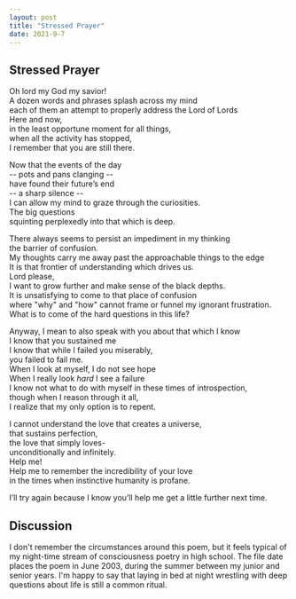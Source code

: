 ```yaml
---
layout: post
title: "Stressed Prayer"
date: 2021-9-7
---
```


## Stressed Prayer

Oh lord my God my savior!  
A dozen words and phrases splash across my mind  
each of them an attempt to properly address the Lord of Lords  
Here and now,  
in the least opportune moment for all things,  
when all the activity has stopped,  
I remember that you are still there.

Now that the events of the day  
-- pots and pans clanging --  
have found their future’s end  
-- a sharp silence --  
I can allow my mind to graze through the curiosities.  
The big questions  
squinting perplexedly into that which is deep.  

There always seems to persist an impediment in my thinking  
the barrier of confusion.  
My thoughts carry me away past the approachable things to the edge  
It is that frontier of understanding which drives us.  
Lord please,  
I want to grow further and make sense of the black depths.  
It is unsatisfying to come to that place of confusion  
where "why" and "how" cannot frame or funnel my ignorant frustration.  
What is to come of the hard questions in this life?

Anyway, I mean to also speak with you about that which I know  
I know that you sustained me  
I know that while I failed you miserably,  
you failed to fail me.  
When I look at myself, I do not see hope  
When I really look *hard* I see a failure  
I know not what to do with myself in these times of introspection,  
though when I reason through it all,  
I realize that my only option is to repent.  

I cannot understand the love that creates a universe,  
that sustains perfection,  
the love that simply loves-  
unconditionally and infinitely.  
Help me!  
Help me to remember the incredibility of your love  
in the times when instinctive humanity is profane.

I’ll try again because I know you’ll help me get a little further next time.


## Discussion

I don't remember the circumstances around this poem, but it feels typical of my night-time stream of consciousness poetry in high school. The file date places the poem in June 2003, during the summer between my junior and senior years. I'm happy to say that laying in bed at night wrestling with deep questions about life is still a common ritual.



